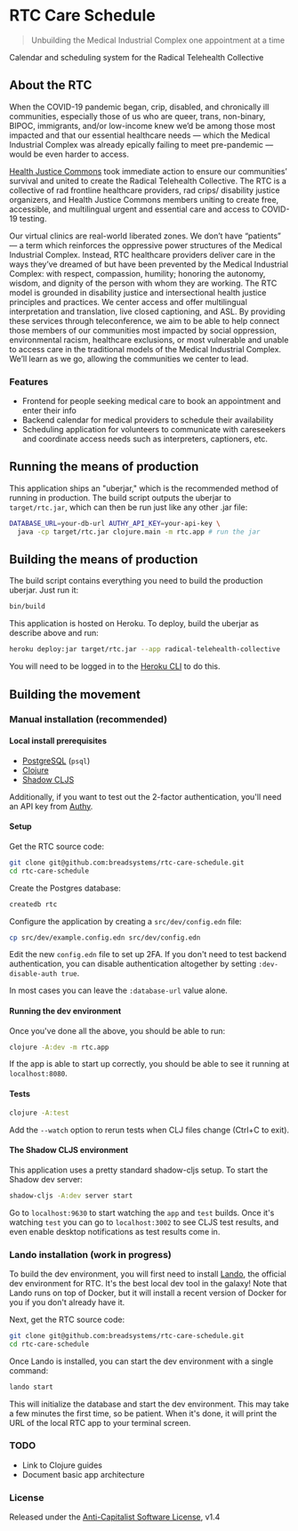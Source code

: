 # RTC Care Schedule

> Unbuilding the Medical Industrial Complex one appointment at a time

Calendar and scheduling system for the Radical Telehealth Collective

## About the RTC

When the COVID-19 pandemic began, crip, disabled, and chronically ill communities, especially those of us who are queer, trans, non-binary, BIPOC, immigrants, and/or low-income knew we’d be among those most impacted and that our essential healthcare needs — which the Medical Industrial Complex was already epically failing to meet pre-pandemic — would be even harder to access.

[Health Justice Commons](https://www.healthjusticecommons.org/) took immediate action to ensure our communities’ survival and united to create the Radical Telehealth Collective. The RTC is a collective of rad frontline healthcare providers, rad crips/ disability justice organizers, and Health Justice Commons members uniting to create free, accessible, and multilingual urgent and essential care and access to COVID-19 testing. 

Our virtual clinics are real-world liberated zones. We don’t have “patients” — a term which reinforces the oppressive power structures of the Medical Industrial Complex. Instead, RTC healthcare providers deliver care in the ways they’ve dreamed of but have been prevented by the Medical Industrial Complex: with respect, compassion, humility; honoring the autonomy, wisdom, and dignity of the person with whom they are working. The RTC model is grounded in disability justice and intersectional health justice principles and practices. We center access and offer multilingual interpretation and translation, live closed captioning, and ASL. By providing these services through teleconference, we aim to be able to help connect those members of our communities most impacted by social oppression, environmental racism, healthcare exclusions, or most vulnerable and unable to access care in the traditional models of the Medical Industrial Complex. We’ll learn as we go, allowing the communities we center to lead.


### Features

* Frontend for people seeking medical care to book an appointment and enter their info
* Backend calendar for medical providers to schedule their availability
* Scheduling application for volunteers to communicate with careseekers and coordinate access needs such as interpreters, captioners, etc.

## Running the means of production

This application ships an "uberjar," which is the recommended method of running in production. The build script outputs the uberjar to `target/rtc.jar`, which can then be run just like any other .jar file:

```sh
DATABASE_URL=your-db-url AUTHY_API_KEY=your-api-key \
  java -cp target/rtc.jar clojure.main -m rtc.app # run the jar
```

## Building the means of production

The build script contains everything you need to build the production uberjar. Just run it:

```sh
bin/build
```

This application is hosted on Heroku. To deploy, build the uberjar as describe above and run:

```sh
heroku deploy:jar target/rtc.jar --app radical-telehealth-collective
```

You will need to be logged in to the [Heroku CLI](https://devcenter.heroku.com/articles/heroku-cli) to do this.

## Building the movement

### Manual installation (recommended)

#### Local install prerequisites

* [PostgreSQL](https://www.postgresql.org/docs/9.4/tutorial-install.html) (`psql`)
* [Clojure](https://clojure.org/guides/getting_started)
* [Shadow CLJS](https://shadow-cljs.github.io/docs/UsersGuide.html#_standalone_via_code_npm_code)

Additionally, if you want to test out the 2-factor authentication, you'll need an API key from [Authy](https://www.twilio.com/docs/authy/api).

#### Setup

Get the RTC source code:

```sh
git clone git@github.com:breadsystems/rtc-care-schedule.git
cd rtc-care-schedule
```

Create the Postgres database:

```sh
createdb rtc
```

Configure the application by creating a `src/dev/config.edn` file:

```sh
cp src/dev/example.config.edn src/dev/config.edn
```

Edit the new `config.edn` file to set up 2FA. If you don't need to test backend authentication, you can disable authentication altogether by setting `:dev-disable-auth true`.

In most cases you can leave the `:database-url` value alone.

#### Running the dev environment

Once you've done all the above, you should be able to run:

```sh
clojure -A:dev -m rtc.app
```

If the app is able to start up correctly, you should be able to see it running at `localhost:8080`.

#### Tests

```sh
clojure -A:test
```

Add the `--watch` option to rerun tests when CLJ files change (Ctrl+C to exit).

#### The Shadow CLJS environment

This application uses a pretty standard shadow-cljs setup. To start the Shadow dev server:

```sh
shadow-cljs -A:dev server start
```

Go to `localhost:9630` to start watching the `app` and `test` builds. Once it's watching `test` you can go to `localhost:3002` to see CLJS test results, and even enable desktop notifications as test results come in.

### Lando installation (work in progress)

To build the dev environment, you will first need to install [Lando](https://docs.lando.dev/), the official dev environment for RTC. It's the best local dev tool in the galaxy! Note that Lando runs on top of Docker, but it will install a recent version of Docker for you if you don't already have it.

Next, get the RTC source code:

```sh
git clone git@github.com:breadsystems/rtc-care-schedule.git
cd rtc-care-schedule
```

Once Lando is installed, you can start the dev environment with a single command:

```sh
lando start 
```

This will initialize the database and start the dev environment. This may take a few minutes the first time, so be patient. When it's done, it will print the URL of the local RTC app to your terminal screen.

### TODO

* Link to Clojure guides
* Document basic app architecture

### License

Released under the [Anti-Capitalist Software License](https://anticapitalist.software/), v1.4